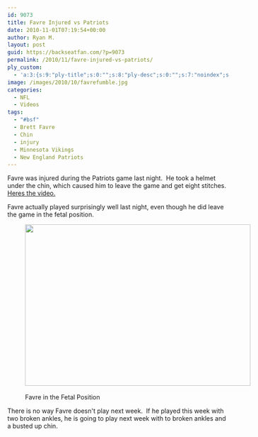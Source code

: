 ```yaml
---
id: 9073
title: Favre Injured vs Patriots
date: 2010-11-01T07:19:54+00:00
author: Ryan M.
layout: post
guid: https://backseatfan.com/?p=9073
permalink: /2010/11/favre-injured-vs-patriots/
ply_custom:
  - 'a:3:{s:9:"ply-title";s:0:"";s:8:"ply-desc";s:0:"";s:7:"noindex";s:0:"";}'
image: /images/2010/10/favrefumble.jpg
categories:
  - NFL
  - Videos
tags:
  - "#bsf"
  - Brett Favre
  - Chin
  - injury
  - Minnesota Vikings
  - New England Patriots
---
```


<div class="entry">
  <p>
    Favre was injured during the Patriots game last night.  He took a helmet under the chin, which caused him to leave the game and get eight stitches. <a href="http://www.nfl.com/videos/nfl-game-highlights/09000d5d81bc37f5/Brett-Favre-injury">Heres the video.</a>
  </p>

  <p>
  </p>

  <p>
    Favre actually played surprisingly well last night, even though he did leave the game in the fetal position.
  </p><figure id="attachment_9074" style="width: 510px" class="wp-caption aligncenter">

  <img class="size-full wp-image-9074" title="favrefetalposition" src="/images/2010/11/favrefetalposition.png" alt="" width="510" height="364" srcset="/images/2010/11/favrefetalposition.png 638w, /images/2010/11/favrefetalposition-300x213.png 300w" sizes="(max-width: 510px) 100vw, 510px" /><figcaption class="wp-caption-text">Favre in the Fetal Position</figcaption></figure>

  <p style="text-align: center;">
    <p>
      There is no way Favre doesn't play next week.  If he played this week with two broken ankles, he is going to play next week with to broken ankles and a busted up chin.
    </p></div>
